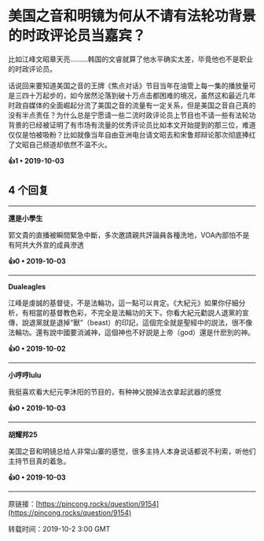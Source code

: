 # 美国之音和明镜为何从不请有法轮功背景的时政评论员当嘉宾？ 

比如江峰文昭章天亮………韩国的文睿就算了他水平确实太差，毕竟他也不是职业的时政评论员。

话说回来要知道美国之音的王牌《焦点对话》节目当年在油管上每一集的播放量可是三四十万起步的，如今居然沦落到破十万点击都困难的境况，虽然这和最近几年时政自媒体的全面崛起分流了美国之音的流量有一定关系，但是美国之音自己真的没有半点责任？为什么总是宁愿请一些二流时政评论员上节目也不请一些有法轮功背景的已经被证明了有市场有流量的优秀评论员比如本文开始提到的那三位，难道仅仅是怕被吸粉？比如就像当年自由亚洲电台请文昭去和宋鲁郑辩论那次彻底捧红了文昭自己频道却依然不温不火。 

**👍1 • 2019-10-03**

## 4 个回复

---
**還是小學生**

郭文貴的直播被瞬間緊急中斷，多次邀請親共評論員各種洗地，VOA內部怕不是有阿共大外宣的成員滲透 

**👍0 • 2019-10-03**

---
**Dualeagles**

江峰是虔誠的基督徒，不是法輪功，這一點可以肯定。《大紀元》如果你仔細分析，有相當的基督教色彩，不完全是法輪功的天下。你看大紀元勸説人退黨的宣傳，說退黨就是退掉“獸”（beast）的印記，這個完全就是聖經中的説法，很不像法輪功。還有說中國要消滅神，這個神也不好説是上帝（god）還是什麽別的神。 

**👍0 • 2019-10-02**

---
**小哼哼lulu**

我挺喜欢看大纪元李沐阳的节目的，有种神父脱掉法衣拿起武器的感觉 

**👍0 • 2019-10-03**

---
**胡耀邦25**

美国之音和明镜总给人非常山寨的感觉，很多主持人本身说话都说不利索，听他们主持节目真的着急。 

**👍0 • 2019-10-03**

---
原链接：[https://pincong.rocks/question/9154](https://pincong.rocks/question/9154)

转载时间：2019-10-2 3:00 GMT